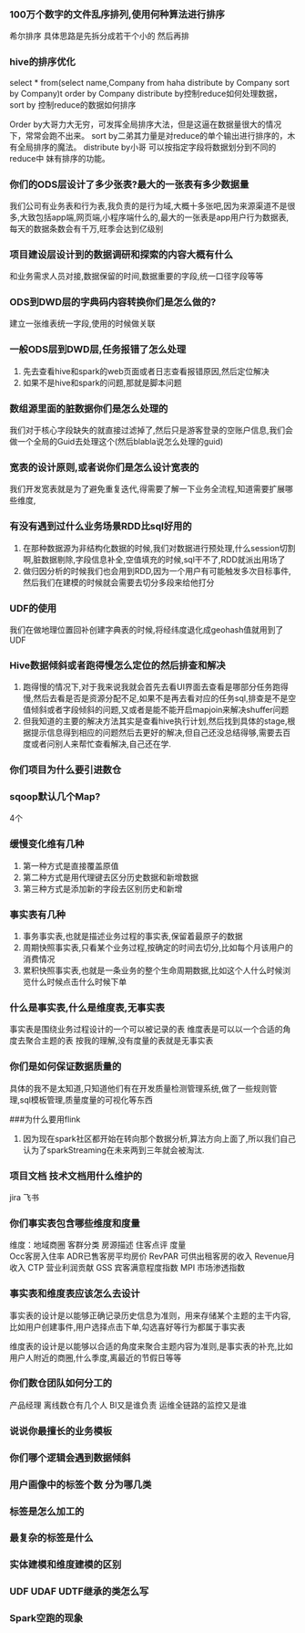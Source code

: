 ###  100万个数字的文件乱序排列,使用何种算法进行排序
希尔排序 具体思路是先拆分成若干个小的 然后再排


### hive的排序优化 
select * from(select name,Company from haha distribute by Company sort by Company)t order by Company
distribute by控制reduce如何处理数据，sort by 控制reduce的数据如何排序

Order by大哥力大无穷，可发挥全局排序大法，但是这逼在数据量很大的情况下，常常会跑不出来。
sort by二弟其力量是对reduce的单个输出进行排序的，木有全局排序的魔法。
distribute by小哥 可以按指定字段将数据划分到不同的reduce中 妹有排序的功能。


### 你们的ODS层设计了多少张表?最大的一张表有多少数据量
我们公司有业务表和行为表,我负责的是行为域,大概十多张吧,因为来源渠道不是很多,大致包括app端,网页端,小程序端什么的,最大的一张表是app用户行为数据表,每天的数据条数会有千万,旺季会达到亿级别


### 项目建设层设计到的数据调研和探索的内容大概有什么
和业务需求人员对接,数据保留的时间,数据重要的字段,统一口径字段等等

### ODS到DWD层的字典码内容转换你们是怎么做的?
建立一张维表统一字段,使用的时候做关联

### 一般ODS层到DWD层,任务报错了怎么处理
1. 先去查看hive和spark的web页面或者日志查看报错原因,然后定位解决
2. 如果不是hive和spark的问题,那就是脚本问题

### 数组源里面的脏数据你们是怎么处理的
我们对于核心字段缺失的就直接过滤掉了,然后只是游客登录的空账户信息,我们会做一个全局的Guid去处理这个(然后blabla说怎么处理的guid)

### 宽表的设计原则,或者说你们是怎么设计宽表的
我们开发宽表就是为了避免重复迭代,得需要了解一下业务全流程,知道需要扩展哪些维度,

### 有没有遇到过什么业务场景RDD比sql好用的
1. 在那种数据源为非结构化数据的时候,我们对数据进行预处理,什么session切割啊,脏数据剔除,字段信息补全,空值填充的时候,sql干不了,RDD就派出用场了
2. 做归因分析的时候我们也会用到RDD,因为一个用户有可能触发多次目标事件,然后我们在建模的时候就会需要去切分多段来给他打分


### UDF的使用 
我们在做地理位置回补创建字典表的时候,将经纬度退化成geohash值就用到了UDF


### Hive数据倾斜或者跑得慢怎么定位的然后排查和解决
1. 跑得慢的情况下,对于我来说我就会首先去看UI界面去查看是哪部分任务跑得慢,然后去看是否是资源分配不足,如果不是再去看对应的任务sql,排查是不是空值倾斜或者字段倾斜的问题,又或者是能不能开启mapjoin来解决shuffer问题
2. 但我知道的主要的解决方法其实是查看hive执行计划,然后找到具体的stage,根据提示信息得到相应的问题然后去更好的解决,但自己还没总结得够,需要去百度或者问别人来帮忙查看解决,自己还在学.


### 你们项目为什么要引进数仓


### sqoop默认几个Map?
4个



### 缓慢变化维有几种 
1. 第一种方式是直接覆盖原值
2. 第二种方式是用代理键去区分历史数据和新增数据
3. 第三种方式是添加新的字段去区别历史和新增

### 事实表有几种 
1. 事务事实表,也就是描述业务过程的事实表,保留着最原子的数据
2. 周期快照事实表,只看某个业务过程,按确定的时间去切分,比如每个月该用户的消费情况
3. 累积快照事实表,也就是一条业务的整个生命周期数据,比如这个人什么时候浏览什么时候点击什么时候下单


### 什么是事实表,什么是维度表,无事实表
事实表是围绕业务过程设计的一个可以被记录的表
维度表是可以以一个合适的角度去聚合主题的表
按我的理解,没有度量的表就是无事实表


### 你们是如何保证数据质量的
具体的我不是太知道,只知道他们有在开发质量检测管理系统,做了一些规则管理,sql模板管理,质量度量的可视化等东西

###为什么要用flink
1. 因为现在spark社区都开始在转向那个数据分析,算法方向上面了,所以我们自己认为了sparkStreaming在未来两到三年就会被淘汰.


### 项目文档 技术文档用什么维护的
jira 飞书

### 你们事实表包含哪些维度和度量 
维度：地域商圈 客群分类 房源描述 住客点评
度量  
Occ客房入住率 
ADR已售客房平均房价 
RevPAR 可供出租客房的收入 
Revenue月收入
CTP 营业利润贡献
GSS 宾客满意程度指数
MPI 市场渗透指数 


### 事实表和维度表应该怎么去设计
事实表的设计是以能够正确记录历史信息为准则，用来存储某个主题的主干内容,比如用户创建事件,用户选择点击下单,勾选喜好等行为都属于事实表


维度表的设计是以能够以合适的角度来聚合主题内容为准则,是事实表的补充,比如用户人附近的商圈,什么季度,离最近的节假日等等


### 你们数仓团队如何分工的
产品经理  离线数仓有几个人
BI又是谁负责 运维全链路的监控又是谁


### 说说你最擅长的业务模板 



### 你们哪个逻辑会遇到数据倾斜


### 用户画像中的标签个数 分为哪几类


### 标签是怎么加工的 


### 最复杂的标签是什么


### 实体建模和维度建模的区别 


### UDF UDAF UDTF继承的类怎么写


### Spark空跑的现象